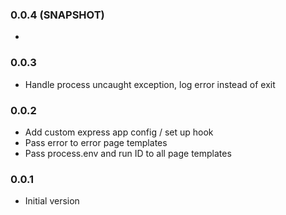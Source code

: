 ### 0.0.4 (SNAPSHOT)
* 

### 0.0.3 
* Handle process uncaught exception, log error instead of exit

### 0.0.2
* Add custom express app config / set up hook
* Pass error to error page templates
* Pass process.env and run ID to all page templates

### 0.0.1
* Initial version
